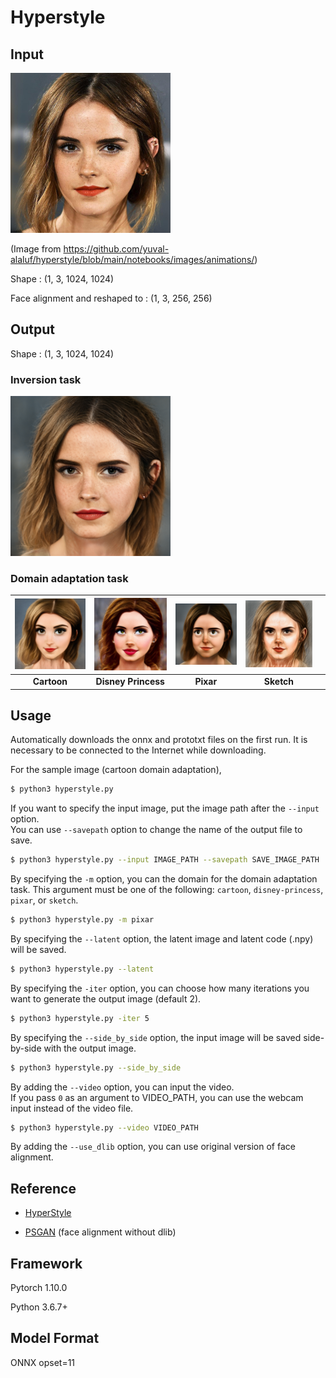 # Hyperstyle

## Input

[<img src="img/watson.jpg" width=256px>](img/watson.jpg)

(Image from https://github.com/yuval-alaluf/hyperstyle/blob/main/notebooks/images/animations/)

Shape : (1, 3, 1024, 1024)

Face alignment and reshaped to : (1, 3, 256, 256)  

## Output

Shape : (1, 3, 1024, 1024)

### Inversion task

[<img src="img/watson-latent.png" width=256px>](img/watson-latent.png)

### Domain adaptation task

| [<img src="img/watson-cartoon.png" width=256px>](img/watson-cartoon.png) | [<img src="img/watson-disney-princess.png" width=256px>](img/watson-disney-princess.png) | [<img src="img/watson-pixar.png" width=256px>](img/watson-pixar.png) | [<img src="img/watson-sketch.png" width=256px>](img/watson-sketch.png) | |
|:--------------:|:------------:|:------------:|:------------:|:------------:|
| <b>Cartoon</b> | <b>Disney Princess</b> | <b>Pixar</b> | <b>Sketch</b> | 

## Usage
Automatically downloads the onnx and prototxt files on the first run.
It is necessary to be connected to the Internet while downloading.

For the sample image (cartoon domain adaptation),
```bash
$ python3 hyperstyle.py 
```

If you want to specify the input image, put the image path after the `--input` option.  
You can use `--savepath` option to change the name of the output file to save.
```bash
$ python3 hyperstyle.py --input IMAGE_PATH --savepath SAVE_IMAGE_PATH 
```

By specifying the `-m` option, you can the domain for the domain adaptation task. This argument must be one of the following: `cartoon`, `disney-princess`, `pixar`, or `sketch`.
```bash
$ python3 hyperstyle.py -m pixar
```

By specifying the `--latent` option, the latent image and latent code (.npy) will be saved.
```bash
$ python3 hyperstyle.py --latent 
```

By specifying the `-iter` option, you can choose how many iterations you want to generate the output image (default 2).
```bash
$ python3 hyperstyle.py -iter 5 
```

By specifying the `--side_by_side` option, the input image will be saved side-by-side with the output image.
```bash
$ python3 hyperstyle.py --side_by_side 
```

By adding the `--video` option, you can input the video.   
If you pass `0` as an argument to VIDEO_PATH, you can use the webcam input instead of the video file.
```bash
$ python3 hyperstyle.py --video VIDEO_PATH 
```

By adding the `--use_dlib` option, you can use original version of face alignment.

## Reference

- [HyperStyle](https://github.com/yuval-alaluf/hyperstyle)

- [PSGAN](https://github.com/axinc-ai/ailia-models/tree/master/style_transfer/psgan) (face alignment without dlib)

## Framework

Pytorch 1.10.0

Python 3.6.7+

## Model Format

ONNX opset=11
